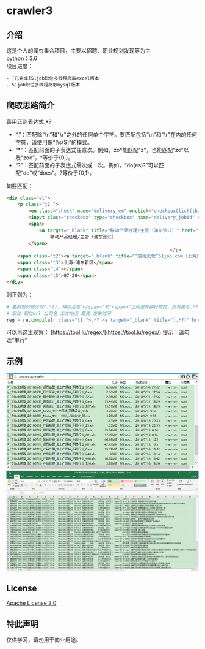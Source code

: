 # crawler3

## 介绍

这是个人的爬虫集合项目，主要以招聘、职业规划发现等为主  
python：3.6  
项目进度：

```html
- [已完成]51job职位多线程爬取excel版本
- 51job职位多线程爬取mysql版本
```

## 爬取思路简介

善用正则表达式.\*?

- “.”：匹配除“\n”和"\r"之外的任何单个字符。要匹配包括“\n”和"\r"在内的任何字符，请使用像“[\s\S]”的模式。
- “\*”：匹配前面的子表达式任意次。例如，zo*能匹配“z”，也能匹配“zo”以及“zoo”。*等价于{0,}。
- “?”：匹配前面的子表达式零次或一次。例如，“do(es)?”可以匹配“do”或“does”。?等价于{0,1}。

如要匹配：

```html
<div class="el">
    <p class="t1 ">
        <em class="check" name="delivery_em" onclick="checkboxClick(this)"></em>
        <input class="checkbox" type="checkbox" name="delivery_jobid" value="98220269" jt="6" style="display:none">
        <span>
            <a target="_blank" title="移动产品经理/主管（浦东张江）" href="http://51rz.51job.com/sc/show_job_detail.php?jobid=98220269" onmousedown="jobview('98220269');">
                移动产品经理/主管（浦东张江）                                </a>
        </span>
                                                            </p>
    <span class="t2"><a target="_blank" title="“前程无忧”51job.com（上海）" href="http://51rz.51job.com/company.php?company=1249">“前程无忧”51job.com（上海）</a></span>
    <span class="t3">上海-浦东新区</span>
    <span class="t4"></span>
    <span class="t5">07-20</span>
</div>
```

则正则为：

```python
# 要抓取的部分写(.*?)，特别注意"</span>"和"<span>"之间是有换行符的，所有要写.*?
# 职位 职位url 公司名 工作地点 薪资 发布时间
reg = re.compile(r'class="t1 ">.*? <a target="_blank" title="(.*?)" href="(.*?)".*? <span class="t2"><a target="_blank" title="(.*?)".*?<span class="t3">(.*?)</span>.*?<span class="t4">(.*?)</span>.*? <span class="t5">(.*?)</span>', re.S)  # 匹配换行符
```

可以再这里观察：
[https://tool.lu/regex/](https://tool.lu/regex/)  提示：请勾选“单行”

## 示例

![爬取列表](https://github.com/xmcy0011/crawler3/blob/master/Resources/Demo/2018.7已爬取示例.jpg)
![产品经理示例](https://github.com/xmcy0011/crawler3/blob/master/Resources/Demo/2018.7产品经理.jpg)

## License

[Apache License 2.0](https://github.com/xmcy0011/crawler3/blob/master/LICENSE)

## 特此声明

仅供学习，请勿用于商业用途。
